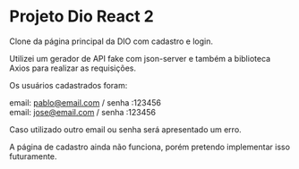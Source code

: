 # Projeto Dio React 2

Clone da página principal da DIO com cadastro e login.

Utilizei um gerador de API fake com json-server e também a biblioteca Axios para realizar as requisições.

Os usuários cadastrados foram:

email: pablo@email.com / senha :123456  
email: jose@email.com / senha :123456

Caso utilizado outro email ou senha será apresentado um erro.

A página de cadastro ainda não funciona, porém pretendo implementar isso futuramente.